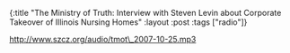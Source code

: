 {:title "The Ministry of Truth: Interview with Steven Levin about Corporate Takeover of Illinois Nursing Homes"
:layout :post
:tags  ["radio"]}

<http://www.szcz.org/audio/tmot\_2007-10-25.mp3>

